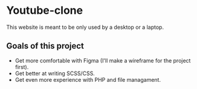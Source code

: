 # Youtube-clone
<p>This website is meant to be only used by a desktop or a laptop.</p>

<h2 align='left'>Goals of this project</h2>
<ul>
  <li>Get more comfortable with Figma (I'll make a wireframe for the project first).</li>
  <li>Get better at writing SCSS/CSS.</li>
  <li>Get even more experience with PHP and file managament.</li>
</ul>
